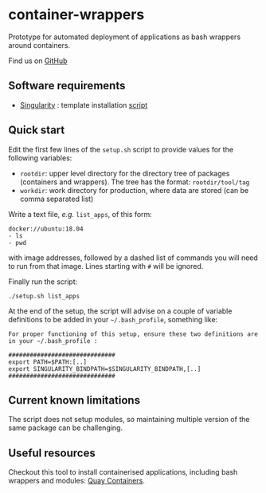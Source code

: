 # container-wrappers

Prototype for automated deployment of applications as bash wrappers around containers.

Find us on [GitHub](https://github.com/marcodelapierre/container-wrappers)


## Software requirements

* [Singularity](http://sylabs.io/singularity) : template installation [script](prereqs/install-singularity.sh)


## Quick start

Edit the first few lines of the `setup.sh` script to provide values for the following variables:
* `rootdir`: upper level directory for the directory tree of packages (containers and wrappers). The tree has the format: `rootdir/tool/tag`
* `workdir`: work directory for production, where data are stored (can be comma separated list)

Write a text file, *e.g.* `list_apps`, of this form:

```
docker://ubuntu:18.04
- ls
- pwd
```

with image addresses, followed by a dashed list of commands you will need to run from that image. Lines starting with `#` will be ignored.

Finally run the script:

```
./setup.sh list_apps
```

At the end of the setup, the script will advise on a couple of variable definitions to be added in your `~/.bash_profile`, something like:

```
For proper functioning of this setup, ensure these two definitions are in your ~/.bash_profile :

##############################
export PATH=$PATH:[..]
export SINGULARITY_BINDPATH=$SINGULARITY_BINDPATH,[..]
##############################
```


## Current known limitations

The script does not setup modules, so maintaining multiple version of the same package can be challenging.


## Useful resources

Checkout this tool to install containerised applications, including bash wrappers and modules: [Quay Containers](https://github.com/alexiswl/quay_containers).

